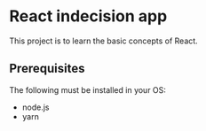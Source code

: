 # React indecision app

This project is to learn the basic concepts of React.

## Prerequisites
The following must be installed in your OS:
- node.js
- yarn
